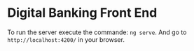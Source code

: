 # Digital Banking Front End
To run the server execute the commande: `ng serve`. And go to `http://localhost:4200/` in your browser.
